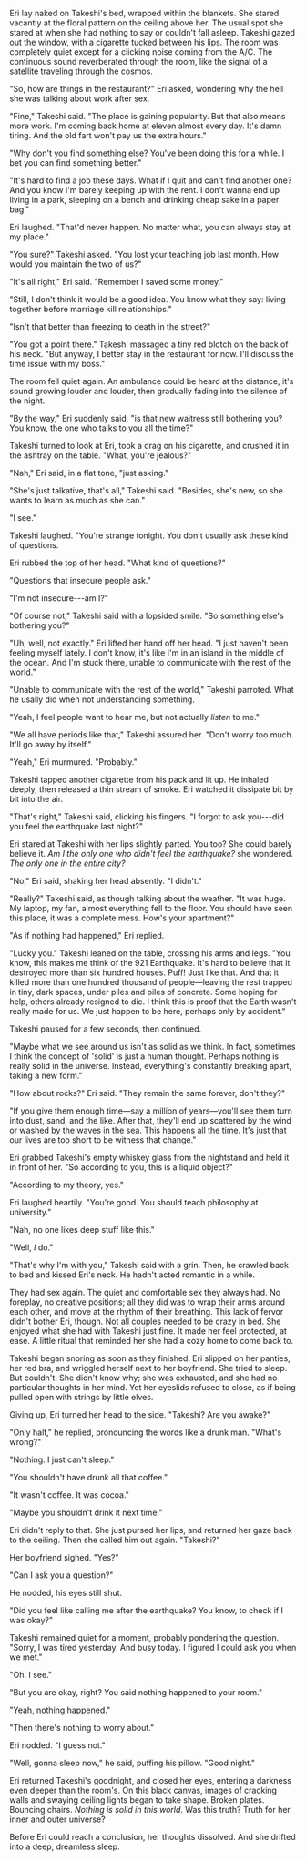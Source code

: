 Eri lay naked on Takeshi's bed, wrapped within the blankets. She stared vacantly at the floral pattern on the ceiling above her. The usual spot she stared at when she had nothing to say or couldn't fall asleep. Takeshi gazed out the window, with a cigarette tucked between his lips. The room was completely quiet except for a clicking noise coming from the A/C. The continuous sound reverberated through the room, like the signal of a satellite traveling through the cosmos.

"So, how are things in the restaurant?" Eri asked, wondering why the hell she was talking about work after sex.

"Fine," Takeshi said. "The place is gaining popularity. But that also means more work. I'm coming back home at eleven almost every day. It's damn tiring. And the old fart won't pay us the extra hours."

"Why don't you find something else? You've been doing this for a while. I bet you can find something better."

"It's hard to find a job these days. What if I quit and can't find another one? And you know I'm barely keeping up with the rent. I don't wanna end up living in a park, sleeping on a bench and drinking cheap sake in a paper bag."

Eri laughed. "That'd never happen. No matter what, you can always stay at my place."

"You sure?" Takeshi asked. "You lost your teaching job last month. How would you maintain the two of us?"

"It's all right," Eri said. "Remember I saved some money."

"Still, I don't think it would be a good idea. You know what they say: living together before marriage kill relationships."

"Isn't that better than freezing to death in the street?"

"You got a point there." Takeshi massaged a tiny red blotch on the back of his neck. "But anyway, I better stay in the restaurant for now. I'll discuss the time issue with my boss."

The room fell quiet again. An ambulance could be heard at the distance, it's sound growing louder and louder, then gradually fading into the silence of the night.

"By the way," Eri suddenly said, "is that new waitress still bothering you? You know, the one who talks to you all the time?"

Takeshi turned to look at Eri, took a drag on his cigarette, and crushed it in the ashtray on the table. "What, you're jealous?"

"Nah," Eri said, in a flat tone, "just asking."

"She's just talkative, that's all," Takeshi said. "Besides, she's new, so she wants to learn as much as she can."

"I see."

Takeshi laughed. "You're strange tonight. You don't usually ask these kind of questions.

Eri rubbed the top of her head. "What kind of questions?"

"Questions that insecure people ask."

"I'm not insecure---am I?"

"Of course not," Takeshi said with a lopsided smile. "So something else's bothering you?"

"Uh, well, not exactly." Eri lifted her hand off her head. "I just haven't been feeling myself lately. I don't know, it's like I'm in an island in the middle of the ocean. And I'm stuck there, unable to communicate with the rest of the world."

"Unable to communicate with the rest of the world," Takeshi parroted. What he usally did when not understanding something.

"Yeah, I feel people want to hear me, but not actually *listen* to me."

"We all have periods like that," Takeshi assured her. "Don't worry too much. It'll go away by itself."

"Yeah," Eri murmured. "Probably."

Takeshi tapped another cigarette from his pack and lit up. He inhaled deeply, then released a thin stream of smoke. Eri watched it dissipate bit by bit into the air.

"That's right," Takeshi said, clicking his fingers. "I forgot to ask you---did you feel the earthquake last night?"

Eri stared at Takeshi with her lips slightly parted. You too? She could barely believe it. *Am I the only one who didn't feel the earthquake?* she wondered. *The only one in the entire city?*

"No," Eri said, shaking her head absently. "I didn't."

"Really?" Takeshi said, as though talking about the weather. "It was  huge. My laptop, my fan, almost everything fell to the floor. You should have seen this place, it was a complete mess. How's your apartment?"

"As if nothing had happened," Eri replied.

"Lucky you." Takeshi leaned on the table, crossing his arms and legs. "You know, this makes me think of the 921 Earthquake. It's hard to believe that it destroyed more than six hundred houses. Puff! Just like that. And that it killed more than one hundred thousand of people—leaving the rest trapped in tiny, dark spaces, under piles and piles of concrete. Some hoping for help, others already resigned to die. I think this is proof that the Earth wasn't really made for us. We just happen to be here, perhaps only by accident."

Takeshi paused for a few seconds, then continued.

"Maybe what we see around us isn't as solid as we think. In fact, sometimes I think the concept of 'solid' is just a human thought. Perhaps nothing is really solid in the universe. Instead, everything's constantly breaking apart, taking a new form."

"How about rocks?" Eri said. "They remain the same forever, don't they?"

"If you give them enough time—say a million of years—you'll see them turn into dust, sand, and the like. After that, they'll end up scattered by the wind or washed by the waves in the sea. This happens all the time. It's just that our lives are too short to be witness that change."

Eri grabbed Takeshi's empty whiskey glass from the nightstand and held it in front of her. "So according to you, this is a liquid object?"

"According to my theory, yes."

Eri laughed heartily. "You're good. You should teach philosophy at university."

"Nah, no one likes deep stuff like this."

"Well, *I* do."

"That's why I'm with you," Takeshi said with a grin. Then, he crawled back to bed and kissed Eri's neck. He hadn't acted romantic in a while.

They had sex again. The quiet and comfortable sex they always had. No foreplay, no creative positions; all they did was to wrap their arms around each other, and move at the rhythm of their breathing. This lack of fervor didn't bother Eri, though. Not all couples needed to be crazy in bed. She enjoyed what she had with Takeshi just fine. It made her feel protected, at ease. A little ritual that reminded her she had a cozy home to come back to.

Takeshi began snoring as soon as they finished. Eri slipped on her panties, her red bra, and wriggled herself next to her boyfriend. She tried to sleep. But couldn't. She didn't know why; she was exhausted, and she had no particular thoughts in her mind. Yet her eyeslids refused to close, as if being pulled open with strings by little elves.

Giving up, Eri turned her head to the side. "Takeshi? Are you awake?"

"Only half," he replied, pronouncing the words like a drunk man. "What's wrong?"

"Nothing. I just can't sleep."

"You shouldn't have drunk all that coffee."

"It wasn't coffee. It was cocoa."

"Maybe you shouldn't drink it next time."

Eri didn't reply to that. She just pursed her lips, and returned her gaze back to the ceiling. Then she called him out again. "Takeshi?"

Her boyfriend sighed. "Yes?"

"Can I ask you a question?"

He nodded, his eyes still shut.

"Did you feel like calling me after the earthquake? You know, to check if I was okay?"

Takeshi remained quiet for a moment, probably pondering the question. "Sorry, I was tired yesterday. And busy today. I figured I could ask you when we met."

"Oh. I see."

"But you are okay, right? You said nothing happened to your room."

"Yeah, nothing happened."

"Then there's nothing to worry about."

Eri nodded. "I guess not."

"Well, gonna sleep now," he said, puffing his pillow. "Good night."

Eri returned Takeshi's goodnight, and closed her eyes, entering a darkness even deeper than the room's. On this black canvas, images of cracking walls and swaying ceiling lights began to take shape. Broken plates. Bouncing chairs. *Nothing is solid in this world*. Was this truth? Truth for her inner and outer universe?

Before Eri could reach a conclusion, her thoughts dissolved. And she drifted into a deep, dreamless sleep.
